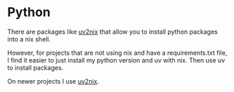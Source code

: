 # Python 

There are packages like [uv2nix](https://github.com/pyproject-nix/uv2nix) that allow you to install python packages into a nix shell.

However, for projects that are not using nix and have a requirements.txt file, I find it easier to just install my python version and uv with nix. Then use uv to install packages.

On newer projects I use [uv2nix](https://github.com/pyproject-nix/uv2nix).
